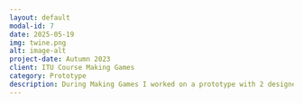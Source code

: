 ```yaml
---
layout: default
modal-id: 7
date: 2025-05-19
img: twine.png
alt: image-alt
project-date: Autumn 2023
client: ITU Course Making Games
category: Prototype
description: During Making Games I worked on a prototype with 2 designers where we had to make something simple in Twine. We made The Purple Club which we uploaded on itch.io at this link - https://ghostyjam.itch.io/the-purple-club. I worked on the implementation of the paths, the maze and countdown mechanic and implementation of music.
---
```

